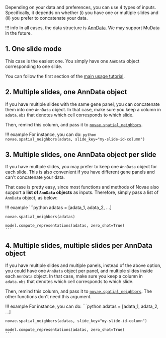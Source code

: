 Depending on your data and preferences, you can use 4 types of inputs.
Specifically, it depends on whether (i) you have one or multiple slides and (ii) you prefer to concatenate your data.

!!! info
    In all cases, the data structure is [AnnData](https://anndata.readthedocs.io/en/latest/). We may support MuData in the future.

## 1. One slide mode

This case is the easiest one. You simply have one `AnnData` object corresponding to one slide.

You can follow the first section of the [main usage tutorial](../main_usage).

## 2. Multiple slides, one AnnData object

If you have multiple slides with the same gene panel, you can concatenate them into one `AnnData` object. In that case, make sure you keep a column in `adata.obs` that denotes which cell corresponds to which slide.

Then, remind this column, and pass it to [`novae.spatial_neighbors`](../../api/utils/#novae.spatial_neighbors).

!!! example
    For instance, you can do:
    ```python
    novae.spatial_neighbors(adata, slide_key="my-slide-id-column")
    ```

## 3. Multiple slides, one AnnData object per slide

If you have multiple slides, you may prefer to keep one `AnnData` object for each slide. This is also convenient if you have different gene panels and can't concatenate your data.

That case is pretty easy, since most functions and methods of Novae also support a **list of `AnnData` objects** as inputs. Therefore, simply pass a list of `AnnData` object, as below:

!!! example
    ```python
    adatas = [adata_1, adata_2, ...]

    novae.spatial_neighbors(adatas)

    model.compute_representations(adatas, zero_shot=True)
    ```

## 4. Multiple slides, multiple slides per AnnData object

If you have multiple slides and multiple panels, instead of the above option, you could have one `AnnData` object per panel, and multiple slides inside each `AnnData` object. In that case, make sure you keep a column in `adata.obs` that denotes which cell corresponds to which slide.

Then, remind this column, and pass it to [`novae.spatial_neighbors`](../../api/utils/#novae.spatial_neighbors). The other functions don't need this argument.

!!! example
    For instance, you can do:
    ```python
    adatas = [adata_1, adata_2, ...]

    novae.spatial_neighbors(adatas, slide_key="my-slide-id-column")

    model.compute_representations(adatas, zero_shot=True)
    ```
